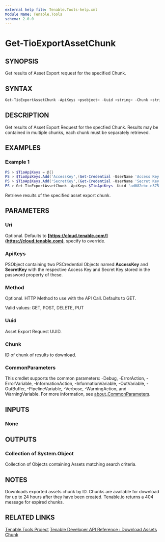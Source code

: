 ```yaml
---
external help file: Tenable.Tools-help.xml
Module Name: Tenable.Tools
schema: 2.0.0
---
```


# Get-TioExportAssetChunk

## SYNOPSIS

Get results of Asset Export request for the specified Chunk.

## SYNTAX

```powershell
Get-TioExportAssetChunk -ApiKeys <psobject> -Uuid <string> -Chunk <string> [-Uri <UriBuilder>] [-Method <string>] [<CommonParameters>]
```

## DESCRIPTION

Get results of Asset Export Request for the specfied Chunk. Results may be contained in multiple chunks, each chunk must be separately retrieved.

## EXAMPLES

### Example 1

```powershell
PS > $TioApiKeys = @{}
PS > $TioApiKeys.Add('AccessKey',(Get-Credential -UserName 'Access Key'))
PS > $TioApiKeys.Add('SecretKey',(Get-Credential -UserName 'Secret Key'))
PS > Get-TioExportAssetChunk -ApiKeys $TioApiKeys -Uuid 'ad082ebc-e375-4250-93b3-ded6dd2757ab' -Chunk 1
```

Retrieve results of the specified asset export chunk.

## PARAMETERS

### Uri

Optional. Defaults to **[https://cloud.tenable.com/](https://cloud.tenable.com)**, specify to override.

### ApiKeys

PSObject containing two PSCredential Objects named **AccessKey** and **SecretKey** with the respective Access Key and Secret Key stored in the password property of these.

### Method

Optional. HTTP Method to use with the API Call.  Defaults to GET.

Valid values: GET, POST, DELETE, PUT

### Uuid

Asset Export Request UUID.

### Chunk

ID of chunk of results to download.

### CommonParameters

This cmdlet supports the common parameters: -Debug, -ErrorAction, -ErrorVariable, -InformationAction, -InformationVariable, -OutVariable, -OutBuffer, -PipelineVariable, -Verbose, -WarningAction, and -WarningVariable. For more information, see [about_CommonParameters](http://go.microsoft.com/fwlink/?LinkID=113216).

## INPUTS

### None

## OUTPUTS

### Collection of System.Object

Collection of Objects containing Assets matching search criteria.

## NOTES

Downloads exported assets chunk by ID. Chunks are available for download for up to 24 hours after they have been created. Tenable.io returns a 404 message for expired chunks.

## RELATED LINKS

[Tenable.Tools Project](https://github.com/IPSecMSSP/tenable-tools)
[Tenable Developer API Reference : Download Assets Chunk](https://developer.tenable.com/reference#exports-assets-download-chunk)
